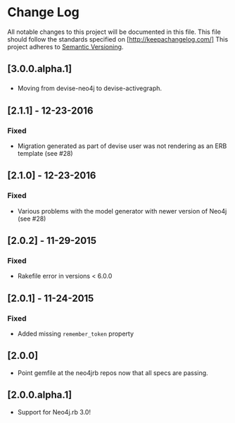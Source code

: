 # Change Log
All notable changes to this project will be documented in this file.
This file should follow the standards specified on [http://keepachangelog.com/]
This project adheres to [Semantic Versioning](http://semver.org/).

## [3.0.0.alpha.1]

###

- Moving from devise-neo4j to devise-activegraph.

## [2.1.1] - 12-23-2016

### Fixed

- Migration generated as part of devise user was not rendering as an ERB template (see #28)

## [2.1.0] - 12-23-2016

### Fixed

- Various problems with the model generator with newer version of Neo4j (see #28)

## [2.0.2] - 11-29-2015

### Fixed

- Rakefile error in versions < 6.0.0

## [2.0.1] - 11-24-2015

### Fixed

- Added missing `remember_token` property

## [2.0.0]

- Point gemfile at the neo4jrb repos now that all specs are passing.

## [2.0.0.alpha.1]

- Support for Neo4j.rb 3.0!
